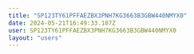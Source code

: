 ```yaml
---
title: "SP123TY61PFFAEZBX3PNH7KG3663B3GBW440NMYX0"
date: 2024-05-21T16:49:33.107Z
user: SP123TY61PFFAEZBX3PNH7KG3663B3GBW440NMYX0
layout: "users"
---
```

    